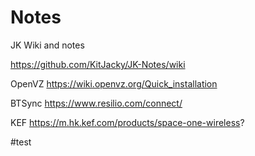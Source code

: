 # Notes
JK Wiki and notes


https://github.com/KitJacky/JK-Notes/wiki






OpenVZ
https://wiki.openvz.org/Quick_installation

BTSync
https://www.resilio.com/connect/

KEF
https://m.hk.kef.com/products/space-one-wireless?

#test
